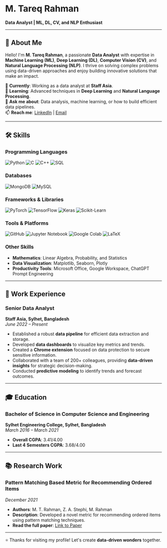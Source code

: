# M. Tareq Rahman  
**Data Analyst | ML, DL, CV, and NLP Enthusiast**  

---

## 👋 About Me  
Hello! I'm **M. Tareq Rahman**, a passionate **Data Analyst** with expertise in **Machine Learning (ML)**, **Deep Learning (DL)**, **Computer Vision (CV)**, and **Natural Language Processing (NLP)**. I thrive on solving complex problems using data-driven approaches and enjoy building innovative solutions that make an impact.  

🔭 **Currently**: Working as a data analyst at **Staff Asia**.  
🌱 **Learning**: Advanced techniques in **Deep Learning** and **Natural Language Processing**.  
💬 **Ask me about**: Data analysis, machine learning, or how to build efficient data pipelines.  
📫 **Reach me**: [LinkedIn](https://linkedin.com/in/yourprofile) | [Email](mailto:youremail@example.com)  

---

## 🛠️ Skills  

### **Programming Languages**  
![Python](https://img.shields.io/badge/Python-3776AB?style=for-the-badge&logo=python&logoColor=white)
![C](https://img.shields.io/badge/C-A8B9CC?style=for-the-badge&logo=c&logoColor=white)
![C++](https://img.shields.io/badge/C%2B%2B-00599C?style=for-the-badge&logo=c%2B%2B&logoColor=white)
![SQL](https://img.shields.io/badge/SQL-4479A1?style=for-the-badge&logo=mysql&logoColor=white)

### **Databases**  
![MongoDB](https://img.shields.io/badge/MongoDB-47A248?style=for-the-badge&logo=mongodb&logoColor=white)
![MySQL](https://img.shields.io/badge/MySQL-4479A1?style=for-the-badge&logo=mysql&logoColor=white)

### **Frameworks & Libraries**  
![PyTorch](https://img.shields.io/badge/PyTorch-EE4C2C?style=for-the-badge&logo=pytorch&logoColor=white)
![TensorFlow](https://img.shields.io/badge/TensorFlow-FF6F00?style=for-the-badge&logo=tensorflow&logoColor=white)
![Keras](https://img.shields.io/badge/Keras-D00000?style=for-the-badge&logo=keras&logoColor=white)
![Scikit-Learn](https://img.shields.io/badge/Scikit_Learn-F7931E?style=for-the-badge&logo=scikit-learn&logoColor=white)

### **Tools & Platforms**  
![GitHub](https://img.shields.io/badge/GitHub-181717?style=for-the-badge&logo=github&logoColor=white)
![Jupyter Notebook](https://img.shields.io/badge/Jupyter-F37626?style=for-the-badge&logo=jupyter&logoColor=white)
![Google Colab](https://img.shields.io/badge/Google_Colab-F9AB00?style=for-the-badge&logo=google-colab&logoColor=white)
![LaTeX](https://img.shields.io/badge/LaTeX-008080?style=for-the-badge&logo=latex&logoColor=white)

### **Other Skills**  
- **Mathematics**: Linear Algebra, Probability, and Statistics  
- **Data Visualization**: Matplotlib, Seaborn, Plotly  
- **Productivity Tools**: Microsoft Office, Google Workspace, ChatGPT Prompt Engineering  

---

## 💼 Work Experience  

### **Senior Data Analyst**  
**Staff Asia, Sylhet, Bangladesh**  
*June 2022 – Present*  
- Established a robust **data pipeline** for efficient data extraction and storage.  
- Developed **data dashboards** to visualize key metrics and trends.  
- Created a **Chrome extension** focused on data protection to secure sensitive information.  
- Collaborated with a team of 200+ colleagues, providing **data-driven insights** for strategic decision-making.  
- Conducted **predictive modeling** to identify trends and forecast outcomes.  

---

## 🎓 Education  

### **Bachelor of Science in Computer Science and Engineering**  
**Sylhet Engineering College, Sylhet, Bangladesh**  
*March 2016 – March 2021*  
- **Overall CGPA**: 3.41/4.00  
- **Last 4 Semesters CGPA**: 3.68/4.00  

---

## 📚 Research Work  

### **Pattern Matching Based Metric for Recommending Ordered Items**  
*December 2021*  
- **Authors**: M. T. Rahman, Z. A. Stephi, M. Rahman  
- **Description**: Developed a novel metric for recommending ordered items using pattern matching techniques.  
- **Read the full paper**: [Link to Paper](#)  

---

⭐️ Thanks for visiting my profile! Let's create **data-driven wonders** together.  
